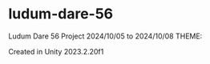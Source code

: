 # ludum-dare-56
Ludum Dare 56 Project
2024/10/05 to 2024/10/08
THEME: 

Created in Unity 2023.2.20f1